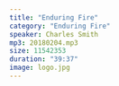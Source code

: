 ```yaml
---
title: "Enduring Fire"
category: "Enduring Fire"
speaker: Charles Smith
mp3: 20180204.mp3
size: 11542353
duration: "39:37"
image: logo.jpg
---
```

